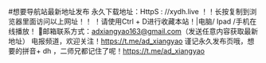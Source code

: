#想要导航站最新地址发布
永久下载地址：HttpS : //xydh.live
！️！️长按复制到浏览器里面访问以上网址！️！️
！️请使用Ctrl + D进行收藏本站！|电脑/ Ipad /手机在线播放！️
📧邮箱联系方式：adxiangyao163@gmail.com（发送任意内容获取最新地址）
电报频道，欢迎关注！https://t.me/ad_xiangyao
谨记永久发布页哦，想要的拼音+ dh ，二师兄都记住了呢！https://t.me/ad_xiangyao
